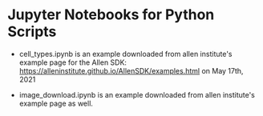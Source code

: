 # Jupyter Notebooks for Python Scripts #

* cell_types.ipynb is an example downloaded from allen institute's example page for the Allen SDK: https://alleninstitute.github.io/AllenSDK/examples.html on May 17th, 2021

* image_download.ipynb is an example downloaded from allen institute's example page as well. 